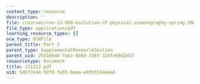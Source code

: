 ```yaml
---
content_type: resource
description: ''
file: /courses/res-12-000-evolution-of-physical-oceanography-spring-2007/54bf7e4492f8fa550eeae9fb5534e4a6_111112.pdf
file_type: application/pdf
learning_resource_types: []
ocw_type: OCWFile
parent_title: Part 2
parent_type: SupplementalResourceSection
parent_uid: 293166d4-7eb3-8b0d-338f-324fe69a2d53
resourcetype: Document
title: 111112.pdf
uid: 54bf7e44-92f8-fa55-0eea-e9fb5534e4a6
---
```

